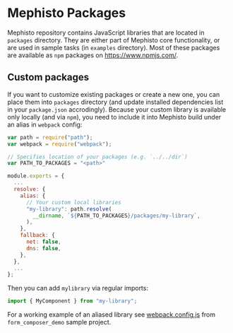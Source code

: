 # Mephisto Packages

Mephisto repository contains JavaScript libraries that are located in `packages` directory.
They are either part of Mephisto core functionality, or are used in sample tasks (in `examples` directory).
Most of these packages are available as `npm` packages on https://www.npmjs.com/.

## Custom packages

If you want to customize existing packages or create a new one, you can place them into `packages` directory (and update installed dependencies list in your `package.json` accrodingly). Because your custom library is available only locally (and via `npm`), you need to include it into Mephisto build under an alias in `webpack` config:

```js
var path = require("path");
var webpack = require("webpack");

// Specifies location of your packages (e.g. `../../dir`)
var PATH_TO_PACKAGES = "<path>"

module.exports = {
  ...
  resolve: {
    alias: {
      // Your custom local libraries
      "my-library": path.resolve(
        __dirname, `${PATH_TO_PACKAGES}/packages/my-library`,
      ),
    },
    fallback: {
      net: false,
      dns: false,
    },
  },
  ...
};
```

Then you can add `mylibrary` via regular imports:

```js
import { MyComponent } from "my-library";
```

For a working example of an aliased library see [webpack.config.js](/examples/form_composer_demo/webapp/webpack.config.js) from `form_composer_demo` sample project.
